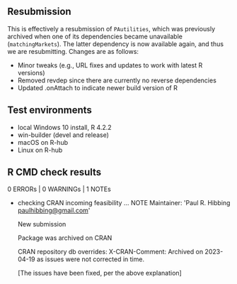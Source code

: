 ## Resubmission

This is effectively a resubmission of `PAutilities`, which was previously
archived when one of its dependencies became unavailable (`matchingMarkets`).
The latter dependency is now available again, and thus we are resubmitting.
Changes are as follows:

-   Minor tweaks (e.g., URL fixes and updates to work with latest R versions)
-   Removed revdep since there are currently no reverse dependencies
-   Updated .onAttach to indicate newer build version of R

## Test environments

-   local Windows 10 install, R 4.2.2
-   win-builder (devel and release)
-   macOS on R-hub
-   Linux on R-hub

## R CMD check results

0 ERRORs \| 0 WARNINGs \| 1 NOTEs

* checking CRAN incoming feasibility ... NOTE
  Maintainer: 'Paul R. Hibbing <paulhibbing@gmail.com>'

  New submission

  Package was archived on CRAN

  CRAN repository db overrides:
  X-CRAN-Comment: Archived on 2023-04-19 as issues were not corrected in time.
    
  [The issues have been fixed, per the above explanation]
